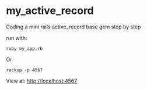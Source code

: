 # my_active_record
Coding a mini rails active_record base gem step by step

run with:

```shell
ruby my_app.rb
```
Or
```shell
rackup -p 4567
```

View at: [http://localhost:4567](http://localhost:4567)
